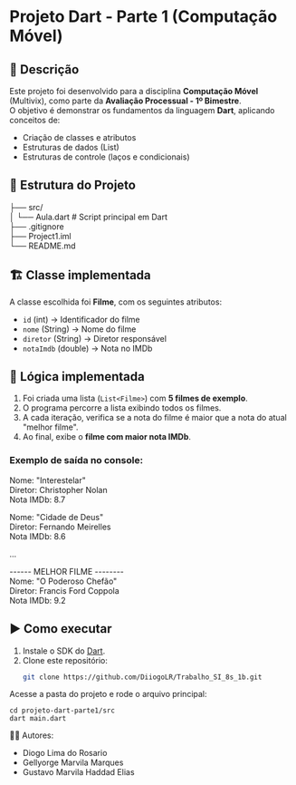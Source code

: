 # Projeto Dart - Parte 1 (Computação Móvel)

## 📌 Descrição
Este projeto foi desenvolvido para a disciplina **Computação Móvel** (Multivix),
como parte da **Avaliação Processual - 1º Bimestre**.  
O objetivo é demonstrar os fundamentos da linguagem **Dart**, aplicando conceitos de:
- Criação de classes e atributos
- Estruturas de dados (List)
- Estruturas de controle (laços e condicionais)

## 📂 Estrutura do Projeto
├── src/  
│ └── Aula.dart # Script principal em Dart  
├── .gitignore  
├── Project1.iml  
└── README.md  

## 🏗️ Classe implementada
A classe escolhida foi **Filme**, com os seguintes atributos:
- `id` (int) → Identificador do filme
- `nome` (String) → Nome do filme
- `diretor` (String) → Diretor responsável
- `notaImdb` (double) → Nota no IMDb

## 🔄 Lógica implementada
1. Foi criada uma lista (`List<Filme>`) com **5 filmes de exemplo**.
2. O programa percorre a lista exibindo todos os filmes.
3. A cada iteração, verifica se a nota do filme é maior que a nota do atual "melhor filme".
4. Ao final, exibe o **filme com maior nota IMDb**.

### Exemplo de saída no console:
Nome: "Interestelar"  
Diretor: Christopher Nolan  
Nota IMDb: 8.7  

Nome: "Cidade de Deus"  
Diretor: Fernando Meirelles  
Nota IMDb: 8.6  

...  

------ MELHOR FILME --------  
Nome: "O Poderoso Chefão"  
Diretor: Francis Ford Coppola  
Nota IMDb: 9.2  


## ▶️ Como executar
1. Instale o SDK do [Dart](https://dart.dev/get-dart).  
2. Clone este repositório:  
   ```bash  
   git clone https://github.com/DiiogoLR/Trabalho_SI_8s_1b.git  

Acesse a pasta do projeto e rode o arquivo principal:  

    cd projeto-dart-parte1/src  
    dart main.dart  

👨‍💻 Autores:

- Diogo Lima do Rosario
- Gellyorge Marvila Marques
- Gustavo Marvila Haddad Elias
